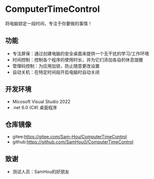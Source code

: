 # ComputerTimeControl
将电脑锁定一段时间，专注于你要做的事情！

## 功能
- 专注屏保：通过创建电脑的安全桌面来提供一个无干扰的学习/工作环境
- 时间控制：控制各个程序的使用时长，并为它们添加各自的休息提醒
- 管理码控制：为应用加锁，防止随意更改设置
- 自动关机：在特定时间段开启电脑时自动关闭

## 开发环境
- Micosoft Visual Studio 2022
- .net 6.0 (C#) 桌面程序

## 仓库镜像
- gitee:https://gitee.com/Sam-Hou/ComputerTimeControl
- github:https://github.com/SamHou0/ComputerTimeControl

## 致谢
- 测试人员：SamHou的好朋友